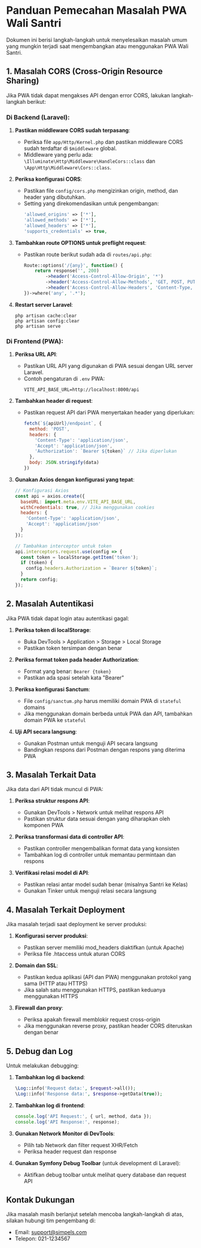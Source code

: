 # Panduan Pemecahan Masalah PWA Wali Santri

Dokumen ini berisi langkah-langkah untuk menyelesaikan masalah umum yang mungkin terjadi saat mengembangkan atau menggunakan PWA Wali Santri.

## 1. Masalah CORS (Cross-Origin Resource Sharing)

Jika PWA tidak dapat mengakses API dengan error CORS, lakukan langkah-langkah berikut:

### Di Backend (Laravel):

1. **Pastikan middleware CORS sudah terpasang**:
   - Periksa file `app/Http/Kernel.php` dan pastikan middleware CORS sudah terdaftar di `$middleware` global.
   - Middleware yang perlu ada: `\Illuminate\Http\Middleware\HandleCors::class` dan `\App\Http\Middleware\Cors::class`.

2. **Periksa konfigurasi CORS**:
   - Pastikan file `config/cors.php` mengizinkan origin, method, dan header yang dibutuhkan.
   - Setting yang direkomendasikan untuk pengembangan:
     ```php
     'allowed_origins' => ['*'],
     'allowed_methods' => ['*'],
     'allowed_headers' => ['*'],
     'supports_credentials' => true,
     ```

3. **Tambahkan route OPTIONS untuk preflight request**:
   - Pastikan route berikut sudah ada di `routes/api.php`:
     ```php
     Route::options('/{any}', function() {
         return response('', 200)
             ->header('Access-Control-Allow-Origin', '*')
             ->header('Access-Control-Allow-Methods', 'GET, POST, PUT, DELETE, OPTIONS')
             ->header('Access-Control-Allow-Headers', 'Content-Type, Authorization, X-Requested-With, X-CSRF-TOKEN');
     })->where('any', '.*');
     ```

4. **Restart server Laravel**:
   ```
   php artisan cache:clear
   php artisan config:clear
   php artisan serve
   ```

### Di Frontend (PWA):

1. **Periksa URL API**:
   - Pastikan URL API yang digunakan di PWA sesuai dengan URL server Laravel.
   - Contoh pengaturan di `.env` PWA:
     ```
     VITE_API_BASE_URL=http://localhost:8000/api
     ```

2. **Tambahkan header di request**:
   - Pastikan request API dari PWA menyertakan header yang diperlukan:
     ```js
     fetch(`${apiUrl}/endpoint`, {
       method: 'POST',
       headers: {
         'Content-Type': 'application/json',
         'Accept': 'application/json',
         'Authorization': `Bearer ${token}` // Jika diperlukan
       },
       body: JSON.stringify(data)
     })
     ```

3. **Gunakan Axios dengan konfigurasi yang tepat**:
   ```js
   // Konfigurasi Axios
   const api = axios.create({
     baseURL: import.meta.env.VITE_API_BASE_URL,
     withCredentials: true, // Jika menggunakan cookies
     headers: {
       'Content-Type': 'application/json',
       'Accept': 'application/json'
     }
   });

   // Tambahkan interceptor untuk token
   api.interceptors.request.use(config => {
     const token = localStorage.getItem('token');
     if (token) {
       config.headers.Authorization = `Bearer ${token}`;
     }
     return config;
   });
   ```

## 2. Masalah Autentikasi

Jika PWA tidak dapat login atau autentikasi gagal:

1. **Periksa token di localStorage**:
   - Buka DevTools > Application > Storage > Local Storage
   - Pastikan token tersimpan dengan benar

2. **Periksa format token pada header Authorization**:
   - Format yang benar: `Bearer {token}`
   - Pastikan ada spasi setelah kata "Bearer"

3. **Periksa konfigurasi Sanctum**:
   - File `config/sanctum.php` harus memiliki domain PWA di `stateful` domains
   - Jika menggunakan domain berbeda untuk PWA dan API, tambahkan domain PWA ke `stateful`

4. **Uji API secara langsung**:
   - Gunakan Postman untuk menguji API secara langsung
   - Bandingkan respons dari Postman dengan respons yang diterima PWA

## 3. Masalah Terkait Data

Jika data dari API tidak muncul di PWA:

1. **Periksa struktur respons API**:
   - Gunakan DevTools > Network untuk melihat respons API
   - Pastikan struktur data sesuai dengan yang diharapkan oleh komponen PWA

2. **Periksa transformasi data di controller API**:
   - Pastikan controller mengembalikan format data yang konsisten
   - Tambahkan log di controller untuk memantau permintaan dan respons

3. **Verifikasi relasi model di API**:
   - Pastikan relasi antar model sudah benar (misalnya Santri ke Kelas)
   - Gunakan Tinker untuk menguji relasi secara langsung

## 4. Masalah Terkait Deployment

Jika masalah terjadi saat deployment ke server produksi:

1. **Konfigurasi server produksi**:
   - Pastikan server memiliki mod_headers diaktifkan (untuk Apache)
   - Periksa file .htaccess untuk aturan CORS

2. **Domain dan SSL**:
   - Pastikan kedua aplikasi (API dan PWA) menggunakan protokol yang sama (HTTP atau HTTPS)
   - Jika salah satu menggunakan HTTPS, pastikan keduanya menggunakan HTTPS

3. **Firewall dan proxy**:
   - Periksa apakah firewall memblokir request cross-origin
   - Jika menggunakan reverse proxy, pastikan header CORS diteruskan dengan benar

## 5. Debug dan Log

Untuk melakukan debugging:

1. **Tambahkan log di backend**:
   ```php
   \Log::info('Request data:', $request->all());
   \Log::info('Response data:', $response->getData(true));
   ```

2. **Tambahkan log di frontend**:
   ```js
   console.log('API Request:', { url, method, data });
   console.log('API Response:', response);
   ```

3. **Gunakan Network Monitor di DevTools**:
   - Pilih tab Network dan filter request XHR/Fetch
   - Periksa header request dan response

4. **Gunakan Symfony Debug Toolbar** (untuk development di Laravel):
   - Aktifkan debug toolbar untuk melihat query database dan request API

## Kontak Dukungan

Jika masalah masih berlanjut setelah mencoba langkah-langkah di atas, silakan hubungi tim pengembang di:
- Email: support@simpels.com
- Telepon: 021-1234567
